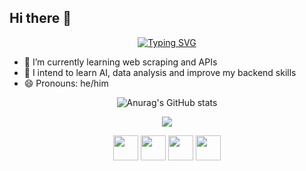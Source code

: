 
## Hi there 👋

<div align="center">

<a href="https://git.io/typing-svg"><img src="https://readme-typing-svg.demolab.com?font=Fira+Code&duration=3000&pause=1000&color=221BF7&center=true&vCenter=true&width=435&separator=%3C&lines=Welcome+;)%3CMy+name+is+Joao+Pedro%3Ci'm+a+Software+engineering+student%3CAlways+trying+to+learn+new+things" alt="Typing SVG" /></a>
<div/>

<div align="left">

- 🔭 I’m currently learning web scraping and APIs
- 🌱 I intend to learn AI, data analysis and improve my backend skills
- 😄 Pronouns: he/him

<div/>


<div align="center">

![Anurag's GitHub stats](https://github-readme-stats.vercel.app/api?username=jpvgoes&theme=algolia&show_icons=true)

![](https://github-readme-stats.vercel.app/api/top-langs/?username=jpvgoes&theme=algolia&hide_border=true&include_all_commits=true&count_private=true&layout=compact)

<div/>

<div align="center">

<div align="center">




<img width="40" src="https://upload.wikimedia.org/wikipedia/commons/1/1f/Python_logo_01.svg"/>
<img width="40" src="https://git-scm.com/images/logos/downloads/Git-Icon-1788C.png"/>
<img width="40" src="https://cdn.jsdelivr.net/gh/devicons/devicon/icons/c/c-original.svg" />
<img width="40" src="https://cdn.jsdelivr.net/gh/devicons/devicon/icons/cplusplus/cplusplus-original.svg" />


<div align="center">
<div/>

